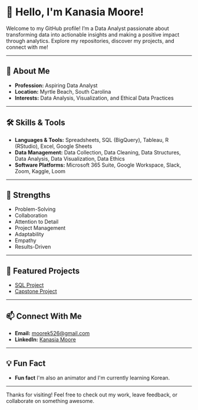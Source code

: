 # 👋 Hello, I'm Kanasia Moore!

Welcome to my GitHub profile! I’m a Data Analyst passionate about transforming data into actionable insights and making a positive impact through analytics. Explore my repositories, discover my projects, and connect with me!

---

## 🚀 About Me
- **Profession:** Aspiring Data Analyst
- **Location:** Myrtle Beach, South Carolina
- **Interests:** Data Analysis, Visualization, and Ethical Data Practices

---

## 🛠️ Skills & Tools
- **Languages & Tools:** Spreadsheets, SQL (BigQuery), Tableau, R (RStudio), Excel, Google Sheets
- **Data Management:** Data Collection, Data Cleaning, Data Structures, Data Analysis, Data Visualization, Data Ethics
- **Software Platforms:** Microsoft 365 Suite, Google Workspace, Slack, Zoom, Kaggle, Loom

---

## 💪 Strengths
- Problem-Solving
- Collaboration
- Attention to Detail
- Project Management
- Adaptability
- Empathy
- Results-Driven

---

## 🌟 Featured Projects
- [SQL Project](https://github.com/Kanasia-Moore/SQL-Project-Coming-Soon-.git) 
- [Capstone Project](https://github.com/Kanasia-Moore/Capstone-Project-Coming-Soon-.git) 

---

## 📫 Connect With Me
- **Email:** moorek526@gmail.com
- **LinkedIn:** [Kanasia Moore](https://www.linkedin.com/in/kanasia-moore-a77063197)

---

## 💡 Fun Fact
- **Fun fact** I'm also an animator and I'm currently learning Korean.

---

Thanks for visiting! Feel free to check out my work, leave feedback, or collaborate on something awesome.
